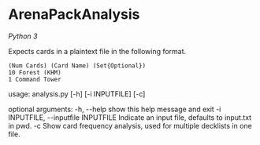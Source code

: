 # ArenaPackAnalysis
*Python 3*

Expects cards in a plaintext file in the following format.

```
(Num Cards) (Card Name) (Set{Optional})
10 Forest (KHM)
1 Command Tower
```
usage: analysis.py [-h] [-i INPUTFILE] [-c]

optional arguments:
  -h, --help            show this help message and exit
  -i INPUTFILE, --inputfile INPUTFILE
                        Indicate an input file, defaults to input.txt in pwd.
  -c                    Show card frequency analysis, used for multiple decklists in one file.
```
